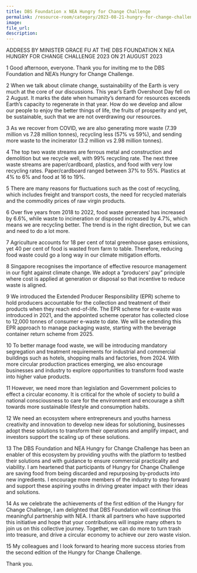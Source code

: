 ```yaml
---  
title: DBS Foundation x NEA Hungry for Change Challenge
permalink: /resource-room/category/2023-08-21-hungry-for-change-challenge
image:  
file_url:  
description:  
---  
```

ADDRESS BY MINISTER GRACE FU AT THE DBS FOUNDATION X NEA HUNGRY FOR CHANGE CHALLENGE 2023 
ON 21 AUGUST 2023


1  Good afternoon, everyone. Thank you for inviting me to the DBS Foundation and NEA’s Hungry for Change Challenge. 

2  When we talk about climate change, sustainability of the Earth is very much at the core of our discussions. This year’s Earth Overshoot Day fell on 2 August. It marks the date when humanity’s demand for resources exceeds Earth’s capacity to regenerate in that year. How do we develop and allow our people to enjoy the better things of life, the fruits of prosperity and yet, be sustainable, such that we are not overdrawing our resources. 

3  As we recover from COVID, we are also generating more waste (7.39 million vs 7.28 million tonnes), recycling less (57% vs 59%), and sending more waste to the incinerator (3.2 million vs 2.98 million tonnes).

4  The top two waste streams are ferrous metal and construction and demolition but we recycle well, with 99% recycling rate. The next three waste streams are paper/cardboard, plastics, and food with very low recycling rates. Paper/cardboard ranged between 37% to 55%. Plastics at 4% to 6% and food at 16 to 19%. 

5  There are many reasons for fluctuations such as the cost of recycling, which includes freight and transport costs, the need for recycled materials and the commodity prices of raw virgin products.

6  Over five years from 2018 to 2022, food waste generated has increased by 6.6%, while waste to incineration or disposed increased by 4.7%, which means we are recycling better. The trend is in the right direction, but we can and need to do a lot more. 

7  Agriculture accounts for 18 per cent of total greenhouse gases emissions, yet 40 per cent of food is wasted from farm to table. Therefore, reducing food waste could go a long way in our climate mitigation efforts. 

8  Singapore recognises the importance of effective resource management in our fight against climate change. We adopt a “producers’ pay” principle where cost is applied at generation or disposal so that incentive to reduce waste is aligned. 

9  We introduced the Extended Producer Responsibility (EPR) scheme to hold producers accountable for the collection and treatment of their products when they reach end-of-life. The EPR scheme for e-waste was introduced in 2021, and the appointed scheme operator has collected close to 12,000 tonnes of consumer e-waste to date. We will be extending this EPR approach to manage packaging waste, starting with the beverage container return scheme from 2025.  

10  To better manage food waste, we will be introducing mandatory segregation and treatment requirements for industrial and commercial buildings such as hotels, shopping malls and factories, from 2024. With more circular production practices emerging, we also encourage businesses and industry to explore opportunities to transform food waste into higher value products. 

11  However, we need more than legislation and Government policies to effect a circular economy. It is critical for the whole of society to build a national consciousness to care for the environment and encourage a shift towards more sustainable lifestyle and consumption habits.  

12  We need an ecosystem where entrepreneurs and youths harness creativity and innovation to develop new ideas for solutioning, businesses adopt these solutions to transform their operations and amplify impact, and investors support the scaling up of these solutions.

13  The DBS Foundation and NEA Hungry for Change Challenge has been an enabler of this ecosystem by providing youths with the platform to testbed their solutions and with guidance to ensure commercial practicality and viability. I am heartened that participants of Hungry for Change Challenge are saving food from being discarded and repurposing by-products into new ingredients. I encourage more members of the industry to step forward and support these aspiring youths in driving greater impact with their ideas and solutions.
 
14  As we celebrate the achievements of the first edition of the Hungry for Change Challenge, I am delighted that DBS Foundation will continue this meaningful partnership with NEA. I thank all partners who have supported this initiative and hope that your contributions will inspire many others to join us on this collective journey. Together, we can do more to turn trash into treasure, and drive a circular economy to achieve our zero waste vision. 

15  My colleagues and I look forward to hearing more success stories from the second edition of the Hungry for Change Challenge. 

Thank you. 

